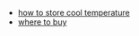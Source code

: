  - [how to store cool temperature](https://mobilityengineeringtech.com/component/content/article/40602-how-to-store-liquid-hydrogen-for-zero-emission-flight)
 - [where to buy](https://www.made-in-china.com/productdirectory.do?subaction=hunt&style=b&mode=and&code=0&comProvince=nolimit&order=0&isOpenCorrection=1&org=top&keyword=&file=&searchType=0&word=liquid+hydrogen&log_from=1#word#)
